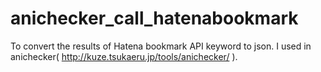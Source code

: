 # anichecker_call_hatenabookmark
To convert the results of Hatena bookmark API keyword to json. I used in anichecker( http://kuze.tsukaeru.jp/tools/anichecker/ ).
